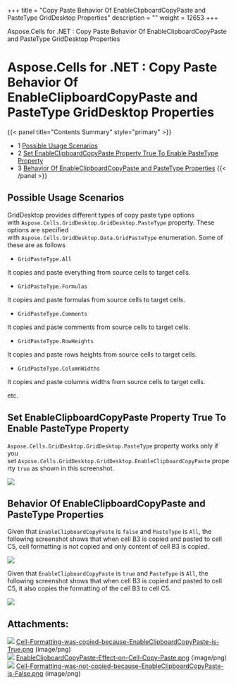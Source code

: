 +++
title = "Copy Paste Behavior Of EnableClipboardCopyPaste and PasteType GridDesktop Properties" 
description = "" 
weight = 12653 
+++

Aspose.Cells for .NET : Copy Paste Behavior Of EnableClipboardCopyPaste and PasteType GridDesktop Properties  

# Aspose.Cells for .NET : Copy Paste Behavior Of EnableClipboardCopyPaste and PasteType GridDesktop Properties


{{< panel title="Contents Summary" style="primary" >}}
*   1 [Possible Usage Scenarios](#CopyPasteBehaviorOfEnableClipboardCopyPasteandPasteTypeGridDesktopProperties-PossibleUsageScenarios)
*   2 [Set EnableClipboardCopyPaste Property True To Enable PasteType Property](#CopyPasteBehaviorOfEnableClipboardCopyPasteandPasteTypeGridDesktopProperties-SetEnableClipboardCopyPastePropertyTrueToEnablePasteTypeProperty)
*   3 [Behavior Of EnableClipboardCopyPaste and PasteType Properties](#CopyPasteBehaviorOfEnableClipboardCopyPasteandPasteTypeGridDesktopProperties-BehaviorOfEnableClipboardCopyPasteandPasteTypeProperties)
{{< /panel >}}
 

## Possible Usage Scenarios

GridDesktop provides different types of copy paste type options with `Aspose.Cells.GridDesktop.GridDesktop.PasteType` property. These options are specified with `Aspose.Cells.GridDesktop.Data.GridPasteType` enumeration. Some of these are as follows

*   `GridPasteType.All`

It copies and paste everything from source cells to target cells.

*   `GridPasteType.Formulas`

It copies and paste formulas from source cells to target cells.

*   `GridPasteType.Comments`

It copies and paste comments from source cells to target cells.

*   `GridPasteType.RowHeights`

It copies and paste rows heights from source cells to target cells.

*   `GridPasteType.ColumnWidths`

It copies and paste columns widths from source cells to target cells.

etc.

## Set EnableClipboardCopyPaste Property True To Enable PasteType Property

`Aspose.Cells.GridDesktop.GridDesktop.PasteType` property works only if you set `Aspose.Cells.GridDesktop.GridDesktop.EnableClipboardCopyPaste` property `true` as shown in this screenshot.

![](https://docs2.aspose.com/cells/net/attachments/54690466/55541835.png)

## Behavior Of EnableClipboardCopyPaste and PasteType Properties

Given that `EnableClipboardCopyPaste` is `false` and `PasteType` is `All`, the following screenshot shows that when cell B3 is copied and pasted to cell C5, cell formatting is not copied and only content of cell B3 is copied.

![](https://docs2.aspose.com/cells/net/attachments/54690466/55541834.png)

Given that `EnableClipboardCopyPaste` is `true` and `PasteType` is `All`, the following screenshot shows that when cell B3 is copied and pasted to cell C5, it also copies the formatting of the cell B3 to cell C5.

![](https://docs2.aspose.com/cells/net/attachments/54690466/55541833.png)

## Attachments:

![](https://docs2.aspose.com/cells/net/images/icons/bullet_blue.gif) [Cell-Formatting-was-copied-because-EnableClipboardCopyPaste-is-True.png](https://docs2.aspose.com/cells/net/attachments/54690466/55541833.png) (image/png)  
![](https://docs2.aspose.com/cells/net/images/icons/bullet_blue.gif) [EnableClipboardCopyPaste-Effect-on-Cell-Copy-Paste.png](https://docs2.aspose.com/cells/net/attachments/54690466/55541835.png) (image/png)  
![](https://docs2.aspose.com/cells/net/images/icons/bullet_blue.gif) [Cell-Formatting-was-not-copied-because-EnableClipboardCopyPaste-is-False.png](https://docs2.aspose.com/cells/net/attachments/54690466/55541834.png) (image/png)  


